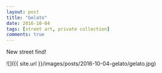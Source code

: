 ```yaml
---
layout: post
title: "Gelato"
date: 2016-10-04
tags: [street art, private collection]
comments: true
---
```

New street find!

![]({{ site.url }}/images/posts/2016-10-04-gelato/gelato.jpg)


